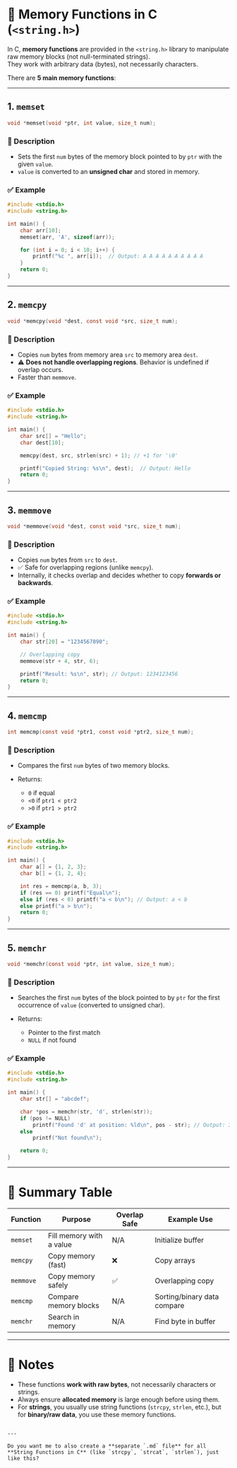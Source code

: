 # 📌 Memory Functions in C (`<string.h>`)

In C, **memory functions** are provided in the `<string.h>` library to manipulate raw memory blocks (not null-terminated strings).  
They work with arbitrary data (bytes), not necessarily characters.

There are **5 main memory functions**:

---

## 1. `memset`

```c
void *memset(void *ptr, int value, size_t num);
````

### 📖 Description

* Sets the first `num` bytes of the memory block pointed to by `ptr` with the given `value`.
* `value` is converted to an **unsigned char** and stored in memory.

### ✅ Example

```c
#include <stdio.h>
#include <string.h>

int main() {
    char arr[10];
    memset(arr, 'A', sizeof(arr));

    for (int i = 0; i < 10; i++) {
        printf("%c ", arr[i]);  // Output: A A A A A A A A A A
    }
    return 0;
}
```

---

## 2. `memcpy`

```c
void *memcpy(void *dest, const void *src, size_t num);
```

### 📖 Description

* Copies `num` bytes from memory area `src` to memory area `dest`.
* ⚠️ **Does not handle overlapping regions**. Behavior is undefined if overlap occurs.
* Faster than `memmove`.

### ✅ Example

```c
#include <stdio.h>
#include <string.h>

int main() {
    char src[] = "Hello";
    char dest[10];

    memcpy(dest, src, strlen(src) + 1); // +1 for '\0'

    printf("Copied String: %s\n", dest);  // Output: Hello
    return 0;
}
```

---

## 3. `memmove`

```c
void *memmove(void *dest, const void *src, size_t num);
```

### 📖 Description

* Copies `num` bytes from `src` to `dest`.
* ✅ Safe for overlapping regions (unlike `memcpy`).
* Internally, it checks overlap and decides whether to copy **forwards or backwards**.

### ✅ Example

```c
#include <stdio.h>
#include <string.h>

int main() {
    char str[20] = "1234567890";

    // Overlapping copy
    memmove(str + 4, str, 6);

    printf("Result: %s\n", str); // Output: 1234123456
    return 0;
}
```

---

## 4. `memcmp`

```c
int memcmp(const void *ptr1, const void *ptr2, size_t num);
```

### 📖 Description

* Compares the first `num` bytes of two memory blocks.
* Returns:

  * `0` if equal
  * `<0` if `ptr1 < ptr2`
  * `>0` if `ptr1 > ptr2`

### ✅ Example

```c
#include <stdio.h>
#include <string.h>

int main() {
    char a[] = {1, 2, 3};
    char b[] = {1, 2, 4};

    int res = memcmp(a, b, 3);
    if (res == 0) printf("Equal\n");
    else if (res < 0) printf("a < b\n"); // Output: a < b
    else printf("a > b\n");
    return 0;
}
```

---

## 5. `memchr`

```c
void *memchr(const void *ptr, int value, size_t num);
```

### 📖 Description

* Searches the first `num` bytes of the block pointed to by `ptr` for the first occurrence of `value` (converted to unsigned char).
* Returns:

  * Pointer to the first match
  * `NULL` if not found

### ✅ Example

```c
#include <stdio.h>
#include <string.h>

int main() {
    char str[] = "abcdef";

    char *pos = memchr(str, 'd', strlen(str));
    if (pos != NULL)
        printf("Found 'd' at position: %ld\n", pos - str); // Output: 3
    else
        printf("Not found\n");

    return 0;
}
```

---

# 🔑 Summary Table

| Function  | Purpose                  | Overlap Safe | Example Use                 |
| --------- | ------------------------ | ------------ | --------------------------- |
| `memset`  | Fill memory with a value | N/A          | Initialize buffer           |
| `memcpy`  | Copy memory (fast)       | ❌            | Copy arrays                 |
| `memmove` | Copy memory safely       | ✅            | Overlapping copy            |
| `memcmp`  | Compare memory blocks    | N/A          | Sorting/binary data compare |
| `memchr`  | Search in memory         | N/A          | Find byte in buffer         |

---

# 🚀 Notes

* These functions **work with raw bytes**, not necessarily characters or strings.
* Always ensure **allocated memory** is large enough before using them.
* For **strings**, you usually use string functions (`strcpy`, `strlen`, etc.), but for **binary/raw data**, you use these memory functions.

```

---

Do you want me to also create a **separate `.md` file** for all **String Functions in C** (like `strcpy`, `strcat`, `strlen`), just like this?
```

